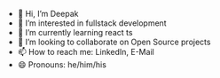 - 👋 Hi, I’m Deepak
- 👀 I’m interested in fullstack development
- 🌱 I’m currently learning react ts
- 💞️ I’m looking to collaborate on Open Source projects
- 📫 How to reach me: LinkedIn, E-Mail
- 😄 Pronouns: he/him/his


<!---
Deepak-2514/Deepak-2514 is a ✨ special ✨ repository because its `README.md` (this file) appears on your GitHub profile.
You can click the Preview link to take a look at your changes.
--->
